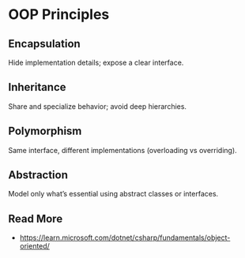 # OOP Principles

## Encapsulation
Hide implementation details; expose a clear interface.

## Inheritance
Share and specialize behavior; avoid deep hierarchies.

## Polymorphism
Same interface, different implementations (overloading vs overriding).

## Abstraction
Model only what’s essential using abstract classes or interfaces.

## Read More
- https://learn.microsoft.com/dotnet/csharp/fundamentals/object-oriented/
